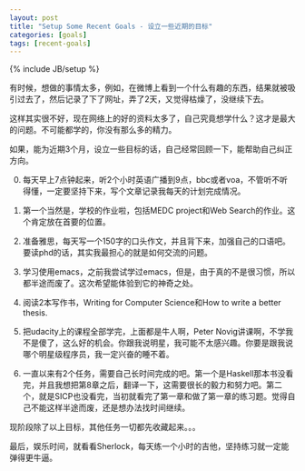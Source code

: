 ```yaml
---
layout: post
title: "Setup Some Recent Goals - 设立一些近期的目标"
categories: [goals]
tags: [recent-goals]
---
```

{% include JB/setup %}

有时候，想做的事情太多，例如，在微博上看到一个什么有趣的东西，结果就被吸引过去了，然后记录了下了网址，弄了2天，又觉得枯燥了，没继续下去。

这样其实很不好，现在网络上的好的资料太多了，自己究竟想学什么？这才是最大的问题。不可能都学的，你没有那么多的精力。

如果，能为近期3个月，设立一些目标的话，自己经常回顾一下，能帮助自己纠正方向。

0.   每天早上7点钟起来，听2个小时英语广播到9点，bbc或者voa，不管听不听得懂，一定要坚持下来，写个文章记录我每天的计划完成情况。

1.   第一个当然是，学校的作业啦，包括MEDC project和Web Search的作业。这个肯定放在首要的位置。

2.   准备雅思，每天写一个150字的口头作文，并且背下来，加强自己的口语吧。要读phd的话，其实我最担心的就是如何交流的问题。

3.   学习使用emacs，之前我尝试学过emacs，但是，由于真的不是很习惯，所以都半途而废了。这次希望能体验到它的神奇之处。

4.   阅读2本写作书，Writing for Computer Science和How to write a better thesis.

5.   把udacity上的课程全部学完，上面都是牛人啊，Peter Novig讲课啊，不学我不是傻了，这么好的机会。你跟我说明星，我可能不太感兴趣。你要是跟我说哪个明星级程序员，我一定兴奋的睡不着。

6.   一直以来有2个任务，需要自己长时间完成的吧。第一个是Haskell那本书没看完，并且我想把第8章之后，翻译一下，这需要很长的毅力和努力吧。第二个，就是SICP也没看完，当初就看完了第一章和做了第一章的练习题。觉得自己不能这样半途而废，还是想办法找时间继续。

现阶段除了以上目标，其他任务一切都先收藏起来。。。

最后，娱乐时间，就看看Sherlock，每天练一个小时的吉他，坚持练习就一定能弹得更牛逼。

